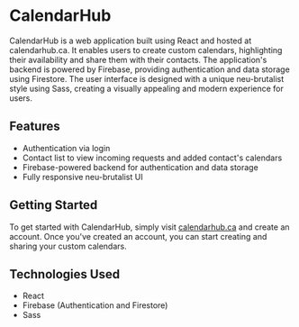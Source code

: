 # CalendarHub

CalendarHub is a web application built using React and hosted at calendarhub.ca. It enables users to create custom calendars, highlighting their availability and share them with their contacts. The application's backend is powered by Firebase, providing authentication and data storage using Firestore. The user interface is designed with a unique neu-brutalist style using Sass, creating a visually appealing and modern experience for users.

## Features
- Authentication via login
- Contact list to view incoming requests and added contact's calendars
- Firebase-powered backend for authentication and data storage
- Fully responsive neu-brutalist UI

## Getting Started
To get started with CalendarHub, simply visit [calendarhub.ca](https://calendarhub.ca) and create an account. Once you've created an account, you can start creating and sharing your custom calendars.

## Technologies Used
- React
- Firebase (Authentication and Firestore)
- Sass
